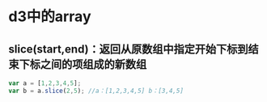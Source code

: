 # d3中的array

## slice(start,end)：返回从原数组中指定开始下标到结束下标之间的项组成的新数组

```javascript
var a = [1,2,3,4,5];
var b = a.slice(2,5); //a：[1,2,3,4,5] b：[3,4,5]
```